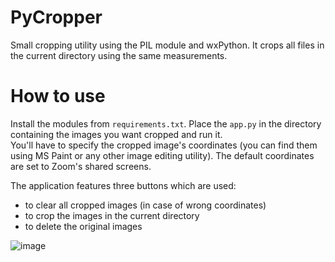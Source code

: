 # PyCropper
Small cropping utility using the PIL module and wxPython. It crops all files in the current directory using the same measurements.

# How to use
Install the modules from `requirements.txt`.
Place the `app.py` in the directory containing the images you want cropped and run it.  
You'll have to specify the cropped image's coordinates (you can find them using MS Paint or any other image editing utility).
The default coordinates are set to Zoom's shared screens.  
  
The application features three buttons which are used:
- to clear all cropped images (in case of wrong coordinates)
- to crop the images in the current directory
- to delete the original images

![image](https://user-images.githubusercontent.com/21245479/139838616-57aaf4a2-bb65-4813-b097-c9ff8655bc91.png)
